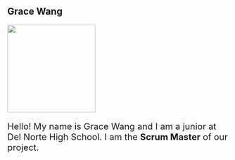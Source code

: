 ## Grace Wang

<style>
div {
  column-gap: 40px;
}

p {
  font-size: 20px;
}
</style>

<div class="row">
  <div class="column">
    <img width="200px" src="{{site.baseurl}}/images/headshot.png">
  </div>
  <div class="column">
    <p>Hello! My name is Grace Wang and I am a junior at Del Norte High School. I am the <b>Scrum Master</b> of our project.</p>
  </div>
</div>

<!-- <div class="row mt-4" style="margin-left: 2.5em; padding: 1em 7em 2em 0;">
    <div class="col-lg-4">
        <h2>Me</h2>
        <hr>
        <img width="200px" src="{{site.baseurl}}/images/headshot.png">
    </div>
    <div class="col-lg-8">
        <h2>About Me</h2>
        <hr>
        <p>Hello! My name is Grace Wang! This is my website for my Computer Science Class!</p>
        <p>My GitHub: <a href="https://github.com/gwang1224">link</a></p>
        </ul>
    </div>
</div> -->